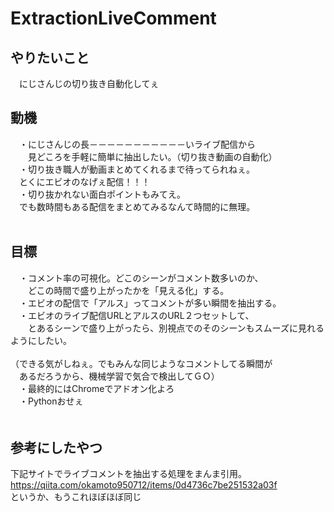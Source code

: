 # ExtractionLiveComment
## やりたいこと
　にじさんじの切り抜き自動化してぇ

## 動機
　・にじさんじの長－－－－－－－－－－－いライブ配信から<br>
　　見どころを手軽に簡単に抽出したい。（切り抜き動画の自動化）<br>
　・切り抜き職人が動画まとめてくれるまで待ってられねぇ。<br>
  　とくにエビオのなげぇ配信！！！<br>
　・切り抜かれない面白ポイントもみてえ。<br>
 　でも数時間もある配信をまとめてみるなんて時間的に無理。<br>
<br>
## 目標
　・コメント率の可視化。どこのシーンがコメント数多いのか、<br>
　　どこの時間で盛り上がったかを「見える化」する。<br>
　・エビオの配信で「アルス」ってコメントが多い瞬間を抽出する。<br>
　・エビオのライブ配信URLとアルスのURL２つセットして、<br>
　　とあるシーンで盛り上がったら、別視点でのそのシーンもスムーズに見れるようにしたい。<br>
  <br>
   （できる気がしねぇ。でもみんな同じようなコメントしてる瞬間が<br>
   　あるだろうから、機械学習で気合で検出してＧＯ）<br>
　・最終的にはChromeでアドオン化よろ<br>
　・Pythonおせぇ<br>
 　 
 <br>
## 参考にしたやつ
下記サイトでライブコメントを抽出する処理をまんま引用。<br>
https://qiita.com/okamoto950712/items/0d4736c7be251532a03f<br>
というか、もうこれほぼほぼ同じ<br>
